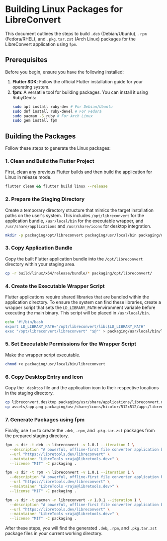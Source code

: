 # Building Linux Packages for LibreConvert

This document outlines the steps to build `.deb` (Debian/Ubuntu), `.rpm` (Fedora/RHEL), and `.pkg.tar.zst` (Arch Linux) packages for the LibreConvert application using `fpm`.

## Prerequisites

Before you begin, ensure you have the following installed:

1.  **Flutter SDK**: Follow the official Flutter installation guide for your operating system.
2.  **fpm**: A versatile tool for building packages. You can install it using RubyGems:
    ```bash
    sudo apt install ruby-dev # For Debian/Ubuntu
    sudo dnf install ruby-devel # For Fedora
    sudo pacman -S ruby # For Arch Linux
    sudo gem install fpm
    ```

## Building the Packages

Follow these steps to generate the Linux packages:

### 1. Clean and Build the Flutter Project

First, clean any previous Flutter builds and then build the application for Linux in release mode.

```bash
flutter clean && flutter build linux --release
```

### 2. Prepare the Staging Directory

Create a temporary directory structure that mimics the target installation paths on the user's system. This includes `/opt/libreconvert` for the application bundle, `/usr/local/bin` for the executable wrapper, and `/usr/share/applications` and `/usr/share/icons` for desktop integration.

```bash
mkdir -p packaging/opt/libreconvert packaging/usr/local/bin packaging/usr/share/applications packaging/usr/share/icons
```

### 3. Copy Application Bundle

Copy the built Flutter application bundle into the `/opt/libreconvert` directory within your staging area.

```bash
cp -r build/linux/x64/release/bundle/* packaging/opt/libreconvert/
```

### 4. Create the Executable Wrapper Script

Flutter applications require shared libraries that are bundled within the application directory. To ensure the system can find these libraries, create a wrapper script that sets the `LD_LIBRARY_PATH` environment variable before executing the main binary. This script will be placed in `/usr/local/bin`.

```bash
echo '#!/bin/bash
export LD_LIBRARY_PATH="/opt/libreconvert/lib:$LD_LIBRARY_PATH"
exec "/opt/libreconvert/libreconvert" "$@"' > packaging/usr/local/bin/libreconvert
```

### 5. Set Executable Permissions for the Wrapper Script

Make the wrapper script executable.

```bash
chmod +x packaging/usr/local/bin/libreconvert
```

### 6. Copy Desktop Entry and Icon

Copy the `.desktop` file and the application icon to their respective locations in the staging directory.

```bash
cp libreconvert.desktop packaging/usr/share/applications/libreconvert.desktop
cp assets/app.png packaging/usr/share/icons/hicolor/512x512/apps/libreconvert.png
```

### 7. Generate Packages using fpm

Finally, use `fpm` to create the `.deb`, `.rpm`, and `.pkg.tar.zst` packages from the prepared staging directory.

```bash
fpm -s dir -t deb -n libreconvert -v 1.0.1 --iteration 1 \
  --description "A powerful, offline-first file converter application built with Flutter for desktop platforms." \
  --url "https://libretools.dev/libreconvert" \
  --maintainer "LibreTools <raja@libretools.dev>" \
  --license "MIT" -C packaging .

fpm -s dir -t rpm -n libreconvert -v 1.0.1 --iteration 1 \
  --description "A powerful, offline-first file converter application built with Flutter for desktop platforms." \
  --url "https://libretools.dev/libreconvert" \
  --maintainer "LibreTools <raja@libretools.dev>" \
  --license "MIT" -C packaging .

fpm -s dir -t pacman -n libreconvert -v 1.0.1 --iteration 1 \
  --description "A powerful, offline-first file converter application built with Flutter for desktop platforms." \
  --url "https://libretools.dev/libreconvert" \
  --maintainer "LibreTools <raja@libretools.dev>" \
  --license "MIT" -C packaging .
```

After these steps, you will find the generated `.deb`, `.rpm`, and `.pkg.tar.zst` package files in your current working directory.
